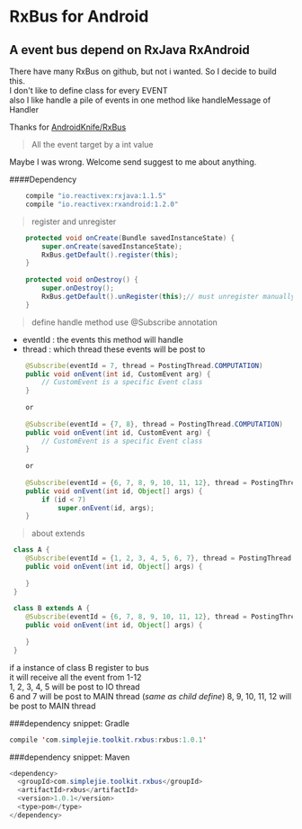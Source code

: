 # RxBus for Android
## A event bus depend on RxJava RxAndroid

There have many RxBus on github, but not i wanted. So I decide to build this.      
I don't like to define class  for every EVENT     
also I like handle a pile of events in one method like handleMessage of Handler

Thanks for [AndroidKnife/RxBus](https://github.com/AndroidKnife/RxBus)

>All the event target by a int value

Maybe I was wrong. Welcome send suggest to me about anything.

####Dependency
```java
    compile "io.reactivex:rxjava:1.1.5"
    compile "io.reactivex:rxandroid:1.2.0"
```

>register and unregister

```java
    protected void onCreate(Bundle savedInstanceState) {
        super.onCreate(savedInstanceState);
        RxBus.getDefault().register(this);
    }
    
    protected void onDestroy() {
        super.onDestroy();
        RxBus.getDefault().unRegister(this);// must unregister manually when never use it anymore
    }
```

> define handle method use @Subscribe annotation

* eventId : the events this method will handle
* thread : which thread these events will be post to

```java
    @Subscribe(eventId = 7, thread = PostingThread.COMPUTATION)
    public void onEvent(int id, CustomEvent arg) {
        // CustomEvent is a specific Event class
    }
    
    or
    
    @Subscribe(eventId = {7, 8}, thread = PostingThread.COMPUTATION)
    public void onEvent(int id, CustomEvent arg) {
        // CustomEvent is a specific Event class
    }
    
    or
    
    @Subscribe(eventId = {6, 7, 8, 9, 10, 11, 12}, thread = PostingThread.MAIN)
    public void onEvent(int id, Object[] args) {
        if (id < 7)
            super.onEvent(id, args);
    }
```

> about extends

```java
 class A {
    @Subscribe(eventId = {1, 2, 3, 4, 5, 6, 7}, thread = PostingThread.IO)
    public void onEvent(int id, Object[] args) {
       
    }
 }
 
 class B extends A {
    @Subscribe(eventId = {6, 7, 8, 9, 10, 11, 12}, thread = PostingThread.MAIN)
    public void onEvent(int id, Object[] args) {
       
    }
 }
```

if a instance of class B register to bus    
it will receive all the event from 1-12    
1, 2, 3, 4, 5 will be post to IO thread        
6 and 7 will be post to MAIN thread (_same as child define_)
8, 9, 10, 11, 12 will be post to MAIN thread      


###dependency snippet: Gradle

```java
compile 'com.simplejie.toolkit.rxbus:rxbus:1.0.1'
```

###dependency snippet: Maven

```java
<dependency>
  <groupId>com.simplejie.toolkit.rxbus</groupId>
  <artifactId>rxbus</artifactId>
  <version>1.0.1</version>
  <type>pom</type>
</dependency>
```




